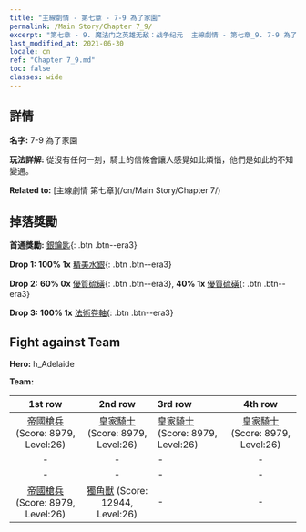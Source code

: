 ```yaml
---
title: "主線劇情 - 第七章 - 7-9 為了家園"
permalink: /Main Story/Chapter 7_9/
excerpt: "第七章 - 9. 魔法门之英雄无敌：战争纪元  主線劇情 - 第七章_9. 7-9 為了家園"
last_modified_at: 2021-06-30
locale: cn
ref: "Chapter 7_9.md"
toc: false
classes: wide
---
```


## 詳情

 **名字:** 7-9 為了家園

 **玩法詳解:** 從沒有任何一刻，騎士的信條會讓人感覺如此煩惱，他們是如此的不知變通。

 **Related to:** [主線劇情 第七章](/cn/Main Story/Chapter 7/)

## 掉落獎勵

 **首通獎勵:** [銀鑰匙](/cn/Items/con_693/){: .btn .btn--era3}

 **Drop 1:** **100% 1x** [精美水銀](/cn/Items/mat_21/){: .btn .btn--era3}

 **Drop 2:** **60% 0x** [優質硫磺](/cn/Items/mat_15/){: .btn .btn--era3}, **40% 1x** [優質硫磺](/cn/Items/mat_15/){: .btn .btn--era3}

 **Drop 3:** **100% 1x** [法術卷軸](/cn/Items/con_694/){: .btn .btn--era3}


## Fight against Team
 **Hero:** h_Adelaide

 **Team:**


  | 1st row | 2nd row | 3rd row | 4th row |
  |:----:|:----:|:----|:----:|
  | [帝國槍兵](/cn/units/Pikeman/) (Score: 8979, Level:26)  | [皇家騎士](/cn/units/Cavalier/) (Score: 8979, Level:26)  | [皇家騎士](/cn/units/Cavalier/) (Score: 8979, Level:26)  | [皇家騎士](/cn/units/Cavalier/) (Score: 8979, Level:26)  |
  | - | - | - | - |
  | - | - | - | - |
  | [帝國槍兵](/cn/units/Pikeman/) (Score: 8979, Level:26)  | [獨角獸](/cn/units/Unicorn/) (Score: 12944, Level:26)  | - | - |


